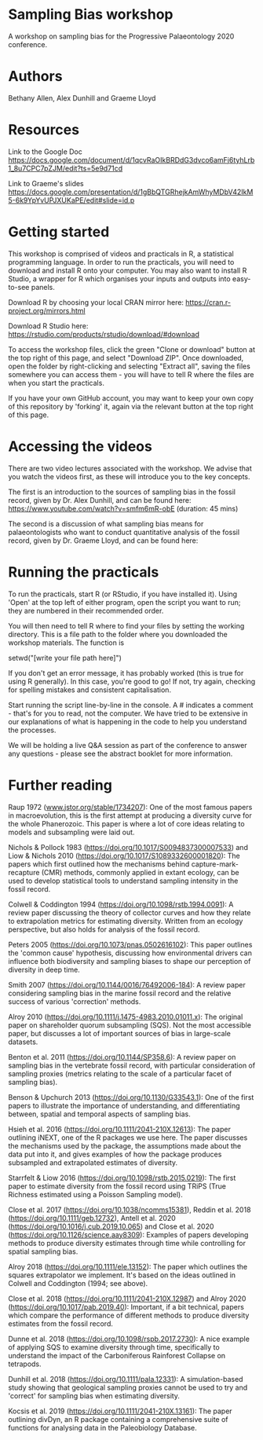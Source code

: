 # Sampling Bias workshop
A workshop on sampling bias for the Progressive Palaeontology 2020 conference.

# Authors
Bethany Allen, Alex Dunhill and Graeme Lloyd

# Resources
Link to the Google Doc
https://docs.google.com/document/d/1qcvRaOIkBRDdG3dvco6amFj6tyhLrb1_8u7CPC7pZJM/edit?ts=5e9d71cd

Link to Graeme's slides
https://docs.google.com/presentation/d/1gBbQTGRhejkAmWhyMDbV42IkM5-6k9YpYvUPJXUKaPE/edit#slide=id.p

# Getting started
This workshop is comprised of videos and practicals in R, a statistical programming language. In order to run the practicals, you will need to download and install R onto your computer. You may also want to install R Studio, a wrapper for R which organises your inputs and outputs into easy-to-see panels.

Download R by choosing your local CRAN mirror here: https://cran.r-project.org/mirrors.html

Download R Studio here: https://rstudio.com/products/rstudio/download/#download

To access the workshop files, click the green "Clone or download" button at the top right of this page, and select "Download ZIP". Once downloaded, open the folder by right-clicking and selecting "Extract all", saving the files somewhere you can access them - you will have to tell R where the files are when you start the practicals.

If you have your own GitHub account, you may want to keep your own copy of this repository by 'forking' it, again via the relevant button at the top right of this page.

# Accessing the videos
There are two video lectures associated with the workshop. We advise that you watch the videos first, as these will introduce you to the key concepts.

The first is an introduction to the sources of sampling bias in the fossil record, given by Dr. Alex Dunhill, and can be found here: https://www.youtube.com/watch?v=smfm6mR-obE (duration: 45 mins)

The second is a discussion of what sampling bias means for palaeontologists who want to conduct quantitative analysis of the fossil record, given by Dr. Graeme Lloyd, and can be found here: 

# Running the practicals
To run the practicals, start R (or RStudio, if you have installed it). Using 'Open' at the top left of either program, open the script you want to run; they are numbered in their recommended order.

You will then need to tell R where to find your files by setting the working directory. This is a file path to the folder where you downloaded the workshop materials. The function is

setwd("[write your file path here]")

If you don't get an error message, it has probably worked (this is true for using R generally). In this case, you're good to go! If not, try again, checking for spelling mistakes and consistent capitalisation.

Start running the script line-by-line in the console. A # indicates a comment - that's for you to read, not the computer. We have tried to be extensive in our explanations of what is happening in the code to help you understand the processes.

We will be holding a live Q&A session as part of the conference to answer any questions - please see the abstract booklet for more information.

# Further reading
Raup 1972 (www.jstor.org/stable/1734207): One of the most famous papers in macroevolution, this is the first attempt at producing a diversity curve for the whole Phanerozoic. This paper is where a lot of core ideas relating to models and subsampling were laid out.

Nichols & Pollock 1983 (https://doi.org/10.1017/S0094837300007533) and Liow & Nichols 2010 (https://doi.org/10.1017/S1089332600001820): The papers which first outlined how the mechanisms behind capture-mark-recapture (CMR) methods, commonly applied in extant ecology, can be used to develop statistical tools to understand sampling intensity in the fossil record.

Colwell & Coddington 1994 (https://doi.org/10.1098/rstb.1994.0091): A review paper discussing the theory of collector curves and how they relate to extrapolation metrics for estimating diversity. Written from an ecology perspective, but also holds for analysis of the fossil record.

Peters 2005 (https://doi.org/10.1073/pnas.0502616102): This paper outlines the 'common cause' hypothesis, discussing how environmental drivers can influence both biodiversity and sampling biases to shape our perception of diversity in deep time.

Smith 2007 (https://doi.org/10.1144/0016/76492006-184): A review paper considering sampling bias in the marine fossil record and the relative success of various 'correction' methods.

Alroy 2010 (https://doi.org/10.1111/j.1475-4983.2010.01011.x): The original paper on shareholder quorum subsampling (SQS). Not the most accessible paper, but discusses a lot of important sources of bias in large-scale datasets.

Benton et al. 2011 (https://doi.org/10.1144/SP358.6): A review paper on sampling bias in the vertebrate fossil record, with particular consideration of sampling proxies (metrics relating to the scale of a particular facet of sampling bias).

Benson & Upchurch 2013 (https://doi.org/10.1130/G33543.1): One of the first papers to illustrate the importance of understanding, and differentiating between, spatial and temporal aspects of sampling bias.

Hsieh et al. 2016 (https://doi.org/10.1111/2041-210X.12613): The paper outlining iNEXT, one of the R packages we use here. The paper discusses the mechanisms used by the package, the assumptions made about the data put into it, and gives examples of how the package produces subsampled and extrapolated estimates of diversity.

Starrfelt & Liow 2016 (https://doi.org/10.1098/rstb.2015.0219): The first paper to estimate diversity from the fossil record using TRiPS (True Richness estimated using a Poisson Sampling model).

Close et al. 2017 (https://doi.org/10.1038/ncomms15381), Reddin et al. 2018 (https://doi.org/10.1111/geb.12732), Antell et al. 2020 (https://doi.org/10.1016/j.cub.2019.10.065) and Close et al. 2020 (https://doi.org/10.1126/science.aay8309): Examples of papers developing methods to produce diversity estimates through time while controlling for spatial sampling bias.

Alroy 2018 (https://doi.org/10.1111/ele.13152): The paper which outlines the squares extrapolator we implement. It's based on the ideas outlined in Colwell and Coddington (1994; see above).

Close et al. 2018 (https://doi.org/10.1111/2041-210X.12987) and Alroy 2020 (https://doi.org/10.1017/pab.2019.40): Important, if a bit technical, papers which compare the performance of different methods to produce diversity estimates from the fossil record.

Dunne et al. 2018 (https://doi.org/10.1098/rspb.2017.2730): A nice example of applying SQS to examine diversity through time, specifically to understand the impact of the Carboniferous Rainforest Collapse on tetrapods.

Dunhill et al. 2018 (https://doi.org/10.1111/pala.12331): A simulation-based study showing that geological sampling proxies cannot be used to try and 'correct' for sampling bias when estimating diversity.

Kocsis et al. 2019 (https://doi.org/10.1111/2041-210X.13161): The paper outlining divDyn, an R package containing a comprehensive suite of functions for analysing data in the Paleobiology Database.
